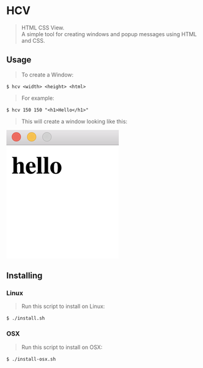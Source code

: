# HCV
> HTML CSS View.  
> A simple tool for creating windows and popup messages using HTML and CSS.

## Usage
> To create a Window:

    $ hcv <width> <height> <html>

> For example:

    $ hcv 150 150 "<h1>Hello</h1>"

> This will create a window looking like this:

![example.png](example.png)

## Installing
### Linux
> Run this script to install on Linux:

    $ ./install.sh

### OSX
> Run this script to install on OSX:

    $ ./install-osx.sh
